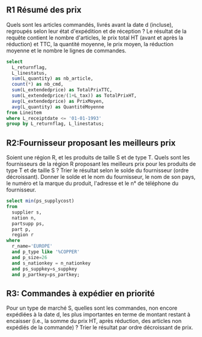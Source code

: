 ## R1 Résumé des prix
Quels sont les articles commandés, livrés avant la date d (incluse), regroupés selon leur état d'expédition et de réception ? Le résultat de la requête contient le nombre d'articles, le prix total HT (avant et après la réduction) et TTC, la quantité moyenne, le prix moyen, la réduction moyenne et le nombre le lignes de commandes.
```sql
select
  L_returnflag,
  L_linestatus,
  sum(L_quantity) as nb_article,
  count(*) as nb_cmd,
  sum(L_extendedprice) as TotalPrixTTC,
  sum(L_extendedprice/(1+L_tax)) as TotalPrixHT,
  avg(L_extendedprice) as PrixMoyen,
  avg(L_quantity) as QuantitéMoyenne
from Lineitem
where L_receiptdate <= '01-01-1993'
group by L_returnflag, L_linestatus;
```


## R2:Fournisseur proposant les meilleurs prix
Soient une région R, et les produits de taille S et de type T. Quels sont les fournisseurs de la région R proposant les meilleurs prix pour les produits de type T et de taille S ? Trier le résultat selon le solde du fournisseur (ordre décroissant). Donner le solde et le nom du fournisseur, le nom de son pays, le numéro et la marque du produit, l'adresse et le n° de téléphone du fournisseur.
```sql
select min(ps_supplycost)
from
  supplier s,
  nation n,
  partsupp ps,
  part p,
  region r
where
  r_name='EUROPE'
  and p_type like '%COPPER'
  and p_size=26
  and s_nationkey = n_nationkey
  and ps_suppkey=s_suppkey
  and p_partkey=ps_partkey;
```
## R3: Commandes à expédier en priorité
Pour un type de marché S, quelles sont les commandes, non encore expédiées à la date d, les plus importantes en terme de montant restant à encaisser (i.e., la somme du prix HT, après réduction, des articles non expédiés de la commande) ? Trier le résultat par ordre décroissant de prix.

